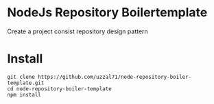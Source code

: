 # NodeJs Repository Boilertemplate
Create a project consist repository design pattern

# Install
```
git clone https://github.com/uzzal71/node-repository-boiler-template.git
cd node-repository-boiler-template
npm install
```